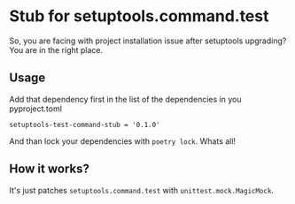 # Stub for setuptools.command.test

So, you are facing with project installation issue after setuptools upgrading?
You are in the right place.

## Usage

Add that dependency first in the list of the dependencies in you pyproject.toml
```console
setuptools-test-command-stub = '0.1.0'
```
And than lock your dependencies with `poetry lock`. Whats all!


## How it works? 

It's just patches `setuptools.command.test` with `unittest.mock.MagicMock`. 
